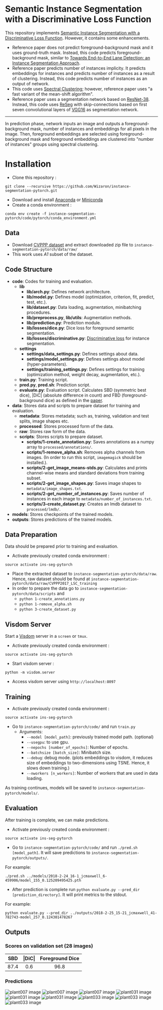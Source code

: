 
# Semantic Instance Segmentation with a Discriminative Loss Function

This repository implements [Semantic Instance Segmentation with a Discriminative Loss Function](https://arxiv.org/abs/1708.02551). However, it contains some enhancements.

* Reference paper does not predict foreground-background mask and it uses ground-truth mask. Instead, this code predicts foreground-background mask, similar to [ Towards End-to-End Lane Detection: an Instance Segmentation Approach](https://arxiv.org/abs/1802.05591).
* Reference paper predicts number of instances implicity. It predicts embeddings for instances and predicts number of instances as a result of clustering. Instead, this code predicts number of instances as an output of network.
* This code uses [Spectral Clustering](http://scikit-learn.org/stable/modules/generated/sklearn.cluster.SpectralClustering.html); however, reference paper uses "a fast variant of the mean-shift algorithm". 
* Reference paper uses a segmentation network based on [ResNet-38](https://arxiv.org/abs/1512.03385). Instead, this code uses [ReSeg](https://arxiv.org/abs/1511.07053)  with skip-connections based on first seven convolutional layers of [VGG16](https://arxiv.org/abs/1409.1556)  as segmentation network.

----------------------------

In prediction phase, network inputs an image and outputs a foreground-background mask, number of instances and embeddings for all pixels in the image. Then, foreground embeddings are selected using foreground-background mask and foreground embeddings are clustered into "number of instances" groups using spectral clustering.

# Installation

* Clone this repository : 

`git clone --recursive https://github.com/Wizaron/instance-segmentation-pytorch.git`

* Download and install [Anaconda](https://www.anaconda.com/download/) or [Miniconda](https://conda.io/miniconda.html)
* Create a conda environment : 

`conda env create -f instance-segmentation-pytorch/code/pytorch/conda_environment.yml`

## Data

* Download [CVPPP dataset](https://www.plant-phenotyping.org/datasets-download) and extract downloaded zip file to `instance-segmentation-pytorch/data/raw/`
*  This work uses *A1* subset of the dataset. 

## Code Structure

* **code**: Codes for training and evaluation.
	* **lib**
		* **lib/arch.py**: Defines network architecture.
		* **lib/model.py**: Defines model (optimization, criterion, fit, predict, test, etc.).
		* **lib/dataset.py**: Data loading, augmentation, minibatching procedures.
		* **lib/preprocess.py**, **lib/utils**: Augmentation methods.
		* **lib/prediction.py**: Prediction module.
		* **lib/losses/dice.py**: Dice loss for foreground semantic segmentation.
		* **lib/losses/discriminative.py**: [Discriminative loss](https://arxiv.org/pdf/1708.02551.pdf) for instance segmentation.
	* **settings**
		* **settings/data_settings.py**: Defines settings about data.
		* **settings/model_settings.py**: Defines settings about model (hyper-parameters). 
		* **settings/training_settings.py**: Defines settings for training (optimization method, weight decay, augmentation, etc.).
    * **train.py**: Training script.
	* **pred.py**, **pred.sh**: Prediction script.
	* **evaluate.py**: Evaluation script. Calculates SBD (symmetric best dice), |DiC| (absolute difference in count) and FBD (foreground-background dice) as defined in the [paper](http://eprints.nottingham.ac.uk/34197/1/MVAP-D-15-00134_Revised_manuscript.pdf).
* **data**:  Stores data and scripts to prepare dataset for training and evaluation.
	* **metadata**: Stores metadata; such as, training, validation and test splits, image shapes etc.
	* **processed**: Stores processed form of the data.
	* **raw**: Stores raw form of the data.
	* **scripts**: Stores scripts to prepare dataset.
		* **scripts/1-create_annotation.py**: Saves annotations as a numpy array to `processed/annotations/`.
		* **scripts/1-remove_alpha.sh**: Removes alpha channels from images. (In order to run this script, `imagemagick` should be installed.).
		* **scripts/2-get_image_means-stds.py**: Calculates and prints channel-wise means and standard deviations from training subset.
		* **scripts/2-get_image_shapes.py**:  Saves image shapes to `metadata/image_shapes.txt`.
		* **scripts/2-get_number_of_instances.py**: Saves number of instances in each image to `metadata/number_of_instances.txt`.
		* **scripts/3-create_dataset.py**: Creates an lmdb dataset to `processed/lmdb/`.
* **models**: Stores checkpoints of the trained models.
* **outputs**: Stores predictions of the trained models.

## Data Preparation

Data should be prepared prior to training and evaluation.

* Activate previously created conda environment :

`source activate ins-seg-pytorch`

* Place the extracted dataset to ``instance-segmentation-pytorch/data/raw``.  Hence, raw dataset should be found at `instance-segmentation-pytorch/data/raw/CVPPP2017_LSC_training`
* In order to prepare the data go to ``instance-segmentation-pytorch/data/scripts`` and 
	* ``python 1-create_annotations.py``
	* ``python 1-remove_alpha.sh``
	* ``python 3-create_dataset.py``

## Visdom Server

Start a [Visdom](https://github.com/facebookresearch/visdom) server in a ``screen`` or ``tmux``.

* Activate previously created conda environment :

`source activate ins-seg-pytorch`

* Start visdom server :

``python -m visdom.server``

* Access visdom server using `http://localhost:8097`

## Training

* Activate previously created conda environment :

`source activate ins-seg-pytorch`

* Go to `instance-segmentation-pytorch/code/` and run `train.py`
	* Arguments:
		* `--model [model_path]`: previously trained model path. (optional)
		* `--usegpu`: to use gpu.
		* `--nepochs [number_of_epochs]`: Number of epochs.
		* `--batchsize [batch_size]`: Minibatch size.
		* `--debug`: debug mode. (plots embeddings to visdom, it reduces size of embeddings to two-dimensions using TSNE. Hence, it slows down training.)
		* `--nworkers [n_workers]`: Number of workers that are used in data loading.

As training continues, models will be saved to ``instance-segmentation-pytorch/models/``.

## Evaluation

After training is complete, we can make predictions.

* Activate previously created conda environment :

`source activate ins-seg-pytorch`

* Go to `instance-segmentation-pytorch/code/` and run `./pred.sh [model_path]`. It will save predictions to ``instance-segmentation-pytorch/outputs/``.

For example:

``./pred.sh ../models/2018-2-24_16-1_jcmaxwell_6-459906/model_155_0.125209495425.pth``

* After prediction is complete run `python evaluate.py --pred_dir [prediction_directory]`. It will print metrics to the stdout.

For example:

`python evaluate.py --pred_dir ../outputs/2018-2-25_15-21_jcmaxwell_41-782743-model_257_0.124301478267`

## Outputs

### Scores on validation set (28 images)

| SBD           | \|DiC\|       | Foreground Dice  |
|:-------------:|:-------------:|:----------------:|
| 87.4          | 0.6           | 96.8             |

### Predictions

![plant007 image](samples/plant007_rgb.png) ![plant007 image](samples/plant007_rgb-ins_mask_color.png) ![plant007 image](samples/plant007_rgb-fg_mask.png)
![plant031 image](samples/plant031_rgb.png?raw=true "plant031 image") ![plant031 image](samples/plant031_rgb-ins_mask_color.png?raw=true "plant031 instance segmentation") ![plant031 image](samples/plant031_rgb-fg_mask.png?raw=true "plant031 foreground segmentation")
![plant033 image](samples/plant033_rgb.png?raw=true "plant033 image") ![plant033 image](samples/plant033_rgb-ins_mask_color.png?raw=true "plant033 instance segmentation") ![plant033 image](samples/plant033_rgb-fg_mask.png?raw=true "plant033 foreground segmentation")
